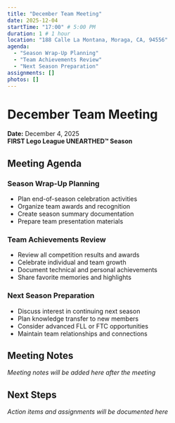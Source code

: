 ```yaml
---
title: "December Team Meeting"
date: 2025-12-04
startTime: "17:00" # 5:00 PM
duration: 1 # 1 hour
location: "188 Calle La Montana, Moraga, CA, 94556"
agenda:
  - "Season Wrap-Up Planning"
  - "Team Achievements Review"
  - "Next Season Preparation"
assignments: []
photos: []
---
```


# December Team Meeting
**Date:** December 4, 2025  
**FIRST Lego League UNEARTHED™ Season**

## Meeting Agenda

### Season Wrap-Up Planning
- Plan end-of-season celebration activities
- Organize team awards and recognition
- Create season summary documentation
- Prepare team presentation materials

### Team Achievements Review
- Review all competition results and awards
- Celebrate individual and team growth
- Document technical and personal achievements
- Share favorite memories and highlights

### Next Season Preparation
- Discuss interest in continuing next season
- Plan knowledge transfer to new members
- Consider advanced FLL or FTC opportunities
- Maintain team relationships and connections

## Meeting Notes

*Meeting notes will be added here after the meeting*

## Next Steps

*Action items and assignments will be documented here*